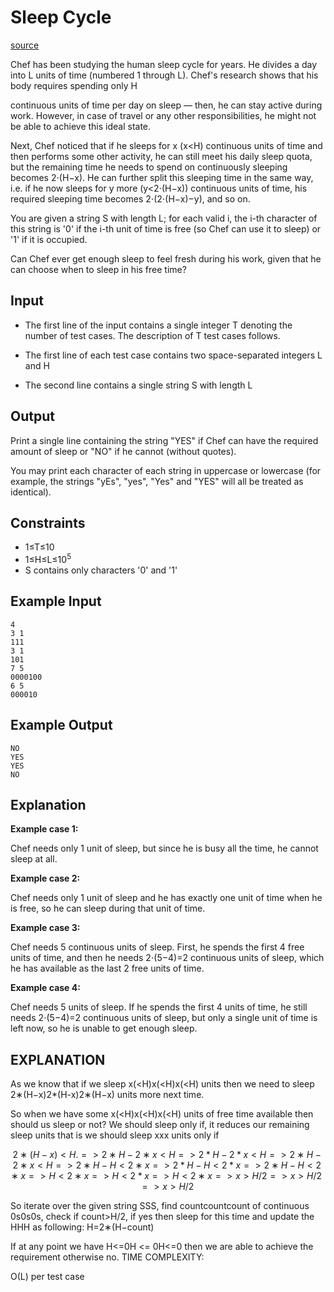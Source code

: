 # Sleep Cycle
[source](https://www.codechef.com/START5C/problems/SLPCYCLE)

Chef has been studying the human sleep cycle for years. He divides a day into L units of time (numbered 1 through L). Chef's research shows that his body requires spending only H

continuous units of time per day on sleep — then, he can stay active during work. However, in case of travel or any other responsibilities, he might not be able to achieve this ideal state.

Next, Chef noticed that if he sleeps for x
(x<H) continuous units of time and then performs some other activity, he can still meet his daily sleep quota, but the remaining time he needs to spend on continuously sleeping becomes 2⋅(H−x). He can further split this sleeping time in the same way, i.e. if he now sleeps for y more (y<2⋅(H−x)) continuous units of time, his required sleeping time becomes 2⋅(2⋅(H−x)−y), and so on.

You are given a string S with length L; for each valid i, the i-th character of this string is '0' if the i-th unit of time is free (so Chef can use it to sleep) or '1' if it is occupied.

Can Chef ever get enough sleep to feel fresh during his work, given that he can choose when to sleep in his free time?

## Input

- The first line of the input contains a single integer T denoting the number of test cases. The description of T test cases follows.

- The first line of each test case contains two space-separated integers L and H

- The second line contains a single string S with length L

## Output

Print a single line containing the string "YES" if Chef can have the required amount of sleep or "NO" if he cannot (without quotes).

You may print each character of each string in uppercase or lowercase (for example, the strings "yEs", "yes", "Yes" and "YES" will all be treated as identical).

## Constraints

- 1≤T≤10
- 1≤H≤L≤10<sup>5</sup>
- S contains only characters '0' and '1'

## Example Input
```
4
3 1
111
3 1
101
7 5
0000100
6 5
000010
```

## Example Output
```
NO
YES
YES
NO
```

## Explanation

**Example case 1:**

 Chef needs only 1 unit of sleep, but since he is busy all the time, he cannot sleep at all.


**Example case 2:**

Chef needs only 1 unit of sleep and he has exactly one unit of time when he is free, so he can sleep during that unit of time.


**Example case 3:**

Chef needs 5 continuous units of sleep. First, he spends the first 4 free units of time, and then he needs 2⋅(5−4)=2 continuous units of sleep, which he has available as the last 2 free units of time.

**Example case 4:**

Chef needs 5 units of sleep. If he spends the first 4 units of time, he still needs 2⋅(5−4)=2 continuous units of sleep, but only a single unit of time is left now, so he is unable to get enough sleep.


## EXPLANATION

As we know that if we sleep x(<H)x(<H)x(<H) units then we need to sleep 2∗(H−x)2*(H-x)2∗(H−x) units more next time.

So when we have some x(<H)x(<H)x(<H) units of free time available then should us sleep or not?
We should sleep only if, it reduces our remaining sleep units that is we should sleep xxx units only if 

```math
2∗(H−x)<H.
=>2∗H−2∗x<H
=> 2*H - 2*x < H
=>2∗H−2∗x<H
=>2∗H−H<2∗x
=> 2*H - H < 2*x
=>2∗H−H<2∗x
=>H<2∗x
=> H < 2*x
=>H<2∗x
=>x>H/2
=> x > H/2
=>x>H/2
```

So iterate over the given string SSS, find countcountcount of continuous 0s0s0s, check if count>H/2, if yes then sleep for this time and update the HHH as following: H=2∗(H−count)

If at any point we have H<=0H <= 0H<=0 then we are able to achieve the requirement otherwise no.
TIME COMPLEXITY:

O(L) per test case